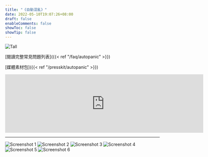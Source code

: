 ```yaml
---
title: "《自動混亂》"
date: 2022-05-10T19:07:26+08:00
draft: false
enableComments: false
showToc: false
showTip: false
---
```


![Tall](/images/games/autopanic/Autopanic_Tall_tw.png)

[閱讀完整常見問題列表]({{< ref "/faq/autopanic" >}})

<!-- [如果有技術問題請參考技術支援]({{< ref "/tech-fixes/autopanic" >}}) -->

[媒體素材包]({{< ref "/presskit/autopanic" >}})

<iframe src="https://store.steampowered.com/widget/1274830/" frameborder="0" width="646" height="190"></iframe>

---

![Screenshot 1](/images/games/autopanic/autopanic_screenshot_1.png)
![Screenshot 2](/images/games/autopanic/autopanic_screenshot_2.png)
![Screenshot 3](/images/games/autopanic/autopanic_screenshot_3.png)
![Screenshot 4](/images/games/autopanic/autopanic_screenshot_4.png)
![Screenshot 5](/images/games/autopanic/autopanic_screenshot_5.png)
![Screenshot 6](/images/games/autopanic/autopanic_screenshot_6.png)